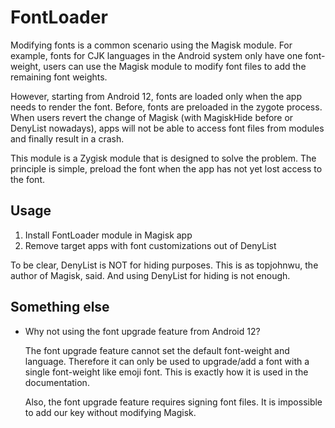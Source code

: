 # FontLoader

Modifying fonts is a common scenario using the Magisk module. For example, fonts for CJK languages in the Android system only have one font-weight, users can use the Magisk module to modify font files to add the remaining font weights.

However, starting from Android 12, fonts are loaded only when the app needs to render the font. Before, fonts are preloaded in the zygote process. When users revert the change of Magisk (with MagiskHide before or DenyList nowadays), apps will not be able to access font files from modules and finally result in a crash.

This module is a Zygisk module that is designed to solve the problem. The principle is simple, preload the font when the app has not yet lost access to the font.

## Usage

1. Install FontLoader module in Magisk app
2. Remove target apps with font customizations out of DenyList

To be clear, DenyList is NOT for hiding purposes. This is as topjohnwu, the author of Magisk, said. And using DenyList for hiding is not enough.

## Something else

* Why not using the font upgrade feature from Android 12?

  The font upgrade feature cannot set the default font-weight and language. Therefore it can only be used to upgrade/add a font with a single font-weight like emoji font. This is exactly how it is used in the documentation.

  Also, the font upgrade feature requires signing font files. It is impossible to add our key without modifying Magisk.
